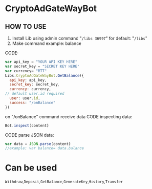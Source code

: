 # CryptoAdGateWayBot

## HOW TO USE

1. Install Lib using admin command "`/libs 36997`" for default: "`/libs`"
2. Make command example: balance

CODE:
```javascript
var api_key = "YOUR API KEY HERE"
var secret_key = "SECRET KEY HERE"
var currency= "BTT"
Libs.CryptoAdGateWayBot.GetBalance({
  api_key: api_key,
  secret_key: secret_key,
  currency: currency,
// default user.id required
  user: user.id,
  success: "/onBalance"
})
```

on "/onBalance" command receive data
CODE inspecting data:
```javascript 
Bot.inspect(content)
```
CODE parse JSON data:
```javascript
var data = JSON.parse(content)
//example: var balance= data.balance
```


# Can be used

`Withdraw`,`Deposit`,`GetBalance`,`GenerateKey`,`History`,`Transfer`
